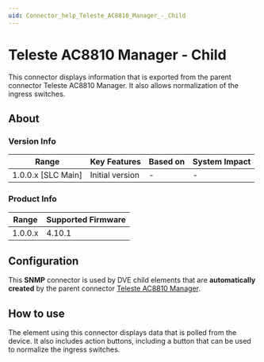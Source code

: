 ```yaml
---
uid: Connector_help_Teleste_AC8810_Manager_-_Child
---
```


# Teleste AC8810 Manager - Child

This connector displays information that is exported from the parent connector Teleste AC8810 Manager. It also allows normalization of the ingress switches.

## About

### Version Info

| Range                | Key Features     | Based on     | System Impact     |
|----------------------|------------------|--------------|-------------------|
| 1.0.0.x [SLC Main]   | Initial version  | -            | -                 |

### Product Info

| Range     | Supported Firmware     |
|-----------|------------------------|
| 1.0.0.x   | 4.10.1                 |

## Configuration

This **SNMP** connector is used by DVE child elements that are **automatically created** by the parent connector [Teleste AC8810 Manager](xref:Connector_help_Teleste_AC8810_Manager).

## How to use

The element using this connector displays data that is polled from the device. It also includes action buttons, including a button that can be used to normalize the ingress switches.
